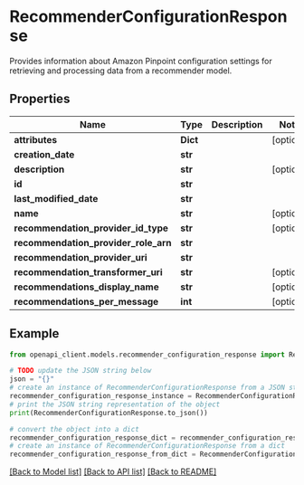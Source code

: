 # RecommenderConfigurationResponse

Provides information about Amazon Pinpoint configuration settings for retrieving and processing data from a recommender model.

## Properties

Name | Type | Description | Notes
------------ | ------------- | ------------- | -------------
**attributes** | **Dict** |  | [optional] 
**creation_date** | **str** |  | 
**description** | **str** |  | [optional] 
**id** | **str** |  | 
**last_modified_date** | **str** |  | 
**name** | **str** |  | [optional] 
**recommendation_provider_id_type** | **str** |  | [optional] 
**recommendation_provider_role_arn** | **str** |  | 
**recommendation_provider_uri** | **str** |  | 
**recommendation_transformer_uri** | **str** |  | [optional] 
**recommendations_display_name** | **str** |  | [optional] 
**recommendations_per_message** | **int** |  | [optional] 

## Example

```python
from openapi_client.models.recommender_configuration_response import RecommenderConfigurationResponse

# TODO update the JSON string below
json = "{}"
# create an instance of RecommenderConfigurationResponse from a JSON string
recommender_configuration_response_instance = RecommenderConfigurationResponse.from_json(json)
# print the JSON string representation of the object
print(RecommenderConfigurationResponse.to_json())

# convert the object into a dict
recommender_configuration_response_dict = recommender_configuration_response_instance.to_dict()
# create an instance of RecommenderConfigurationResponse from a dict
recommender_configuration_response_from_dict = RecommenderConfigurationResponse.from_dict(recommender_configuration_response_dict)
```
[[Back to Model list]](../README.md#documentation-for-models) [[Back to API list]](../README.md#documentation-for-api-endpoints) [[Back to README]](../README.md)


